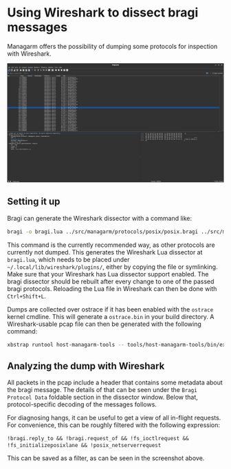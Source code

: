 # Using Wireshark to dissect bragi messages

Managarm offers the possibility of dumping some protocols for inspection with Wireshark.

![Wireshark view of dissecting a bragi dump of a managarm boot](../img/wireshark.png)

## Setting it up

Bragi can generate the Wireshark dissector with a command like:

```sh
bragi -o bragi.lua ../src/managarm/protocols/posix/posix.bragi ../src/managarm/protocols/fs/fs.bragi wireshark
```

This command is the currently recommended way, as other protocols are currently not dumped. This generates the Wireshark Lua dissector at `bragi.lua`, which needs to be placed under `~/.local/lib/wireshark/plugins/`, either by copying the file or symlinking. Make sure that your Wireshark has Lua dissector support enabled. The bragi dissector should be rebuilt after every change to one of the passed bragi protocols. Reloading the Lua file in Wireshark can then be done with `Ctrl+Shift+L`.

Dumps are collected over ostrace if it has been enabled with the `ostrace` kernel cmdline. This will generate a `ostrace.bin` in your build directory. A Wireshark-usable pcap file can then be generated with the following command:

```sh
xbstrap runtool host-managarm-tools -- tools/host-managarm-tools/bin/extract-ostrace ostrace.bin --pcap
```

## Analyzing the dump with Wireshark

All packets in the pcap include a header that contains some metadata about the bragi message. The details of that can be seen under the `Bragi Protocol Data` foldable section in the dissector window. Below that, protocol-specific decoding of the messages follows.

For diagnosing hangs, it can be useful to get a view of all in-flight requests. For convenience, this can be roughly filtered with the following expression:

```
!bragi.reply_to && !bragi.request_of && !fs_ioctlrequest && !fs_initializeposixlane && !posix_netserverrequest
```

This can be saved as a filter, as can be seen in the screenshot above.
